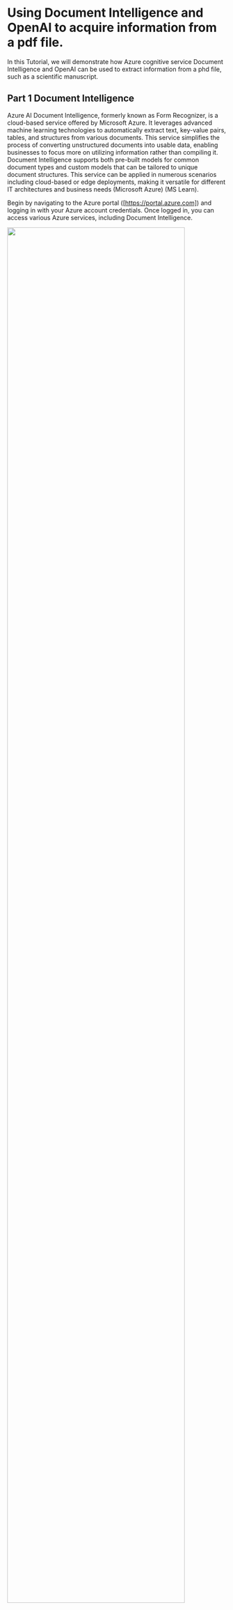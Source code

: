 # Using Document Intelligence and OpenAI to acquire information from a pdf file. 
In this Tutorial, we will demonstrate how Azure cognitive service Document Intelligence and OpenAI can be used to extract information from a phd file, such as a scientific manuscript.  

## Part 1 Document Intelligence 
Azure AI Document Intelligence, formerly known as Form Recognizer, is a cloud-based service offered by Microsoft Azure. It leverages advanced machine learning technologies to automatically extract text, key-value pairs, tables, and structures from various documents. This service simplifies the process of converting unstructured documents into usable data, enabling businesses to focus more on utilizing information rather than compiling it. Document Intelligence supports both pre-built models for common document types and custom models that can be tailored to unique document structures. This service can be applied in numerous scenarios including cloud-based or edge deployments, making it versatile for different IT architectures and business needs​ (Microsoft Azure)​​ (MS Learn)​.

Begin by navigating to the Azure portal ([https://portal.azure.com]) and logging in with your Azure account credentials. Once logged in, you can access various Azure services, including Document Intelligence. 

<img src="./images/DocumentIntellegente_1.png" style="height: 90%; width: 90%;"/>

click ```Create```

Fill out the options as shown in the image below 

 <img src="./images/DocumentIntellegente_2.png" style="height: 90%; width: 90%;"/>

Keep other options as default, and click ```create```

To use this service, you will need end point and key of the API you created, here is how to find it: Navigate to your resources group main page, and in the list of the resource you created, find the Document Intelligence service you just created, click it, and find the API and Key information in Resource Management/keys and Endpoint

<img src="./images/DocumentIntellegente_3.png" style="height: 90%; width: 90%;"/>

you can copy the key directly using the icon on the right. 

<img src="./images/DocumentIntellegente_4.png" style="height: 90%; width: 90%;"/>


## Part 2 OpenAI API introduction
The OpenAI API is a powerful tool that provides access to state-of-the-art artificial intelligence models developed by OpenAI. It allows developers to integrate cutting-edge AI capabilities into their applications with ease. Some key capabilities of the OpenAI API include:

1. Natural Language Understanding and Generation: The API can understand and generate human-like text, making it useful for tasks such as text completion, translation, summarization, and question answering.
2. Text Classification: It can classify text into predefined categories or labels, enabling applications to automatically categorize and organize large volumes of text data.
3. Image Recognition: With models like CLIP (Contrastive Language-Image Pre-training), the API can understand the content of images and provide textual descriptions or classify images into categories.
4. Customization and Fine-Tuning: Developers can fine-tune the pre-trained models provided by OpenAI to adapt them to specific tasks or domains, allowing for more tailored and accurate AI solutions.
5. Scalability and Performance: The API is designed to handle large-scale requests efficiently, making it suitable for applications with high throughput and demanding computational requirements.

##  Using OpenAI with Azure
OpenAI's powerful artificial intelligence capabilities are now available through Microsoft Azure. If you already have an Azure subscription, integrating OpenAI into your applications is straightforward. This introduction will guide you through the process of getting started with OpenAI on Azure.

### Step 2.1: Accessing OpenAI Resources on Azure

Begin by navigating to the Azure portal ([https://portal.azure.com]) and logging in with your Azure account credentials. Once logged in, you can access various Azure services, including OpenAI resources.

### Step 2.2:Create OpenAI Resource 

In the Azure portal, search for "OpenAI" in the service catalog to explore available OpenAI resources. You'll find services such as the OpenAI API, which provides access to AI models like GPT-3 and CLIP, as well as other related services.

 
In your resource group, click Create: <img src="./images/CreateAPI_1.png" style="height: 90%; width: 90%;"/>

Next in the marketplace, search for OpenAI and select Azure OpenAI 
<img src="./images/CreateAPI_2.png" style="height: 90%; width: 90%;"/>


<img src="./images/CreateAPI_3.png" style="height: 90%; width: 90%;"/>


<img src="./images/CreateAPI_4.png" style="height: 90%; width: 90%;"/>
Here, if you haven't already had access to Azure OpenAI, you will have this error message, which you should click the link to fill out a request access form. 

<img src="./images/ReqestForm_1.png" style="height: 90%; width: 90%;"/>
In the form, you will need to fill out your subscription ID, to prove you have enough credits to access this service, 

<img src="./images/ReqestForm_2.png" style="height: 90%; width: 90%;"/>

you will also be asked to fill out what kind of services you will do with OpenAI, ChatGPT4.0, GPT Turbo. Dall-E, or others. Some of these questions are very specific, 
<img src="./images/ReqestForm_3.png" style="height: 90%; width: 90%;"/>

If your request is approved, you will get an email from Cognitive Service of Azure to welcome you to the Azure OpenAI service. Now, you are ready to create the OpenAI resources, 

When your subscription has Azure OpenAI access, use when you click create Azure OpenAI in the marketplace, you will see 
<img src="./images/CreateAPI_5.png" style="height: 90%; width: 90%;"/>

Use your own UW NetID to name your Azure OpenAI resource, and choose the standard price tier, and keep all the other options in the Network, Tags as default option, and click create in the ```Review+Submit```


if your resource is created successfully, you will see this page:
 <img src="./images/CreateAPI_6.png" style="height: 90%; width: 90%;"/>

### Step 2.3: Create Azure OpenAI Deployment 

To use OpenAI, you also need to prompt the model you created through Azure OpenAI Deployment. Azure OpenAI Deployment is a service offered by Microsoft Azure that facilitates the integration and deployment of OpenAI models within Azure's cloud infrastructure. This service enables developers to easily deploy, scale, and manage OpenAI models for various applications such as natural language processing, image recognition, and more. With Azure OpenAI Deployment, users can leverage the power of OpenAI while benefiting from Azure's robust platform for seamless integration, scalability, and reliability. It simplifies the process of deploying AI models, allowing developers to focus on building innovative solutions without worrying about infrastructure management.

Go to Azure OpenAI Studio [https://oai.azure.come/portal] and click ```Create new deployment```


 <img src="./images/CreateDepolyment_1.png" style="height: 90%; width: 90%;"/>

Remember the name of the Azure OpenAI deployment, which will be used when accessing the resource. 

Now, you have all your need to try out the Document Intelligence and Azure Open AI, 
download Jupyter notebook for the demonstration here: https://github.com/lunayuehuang/OpenAI/blob/main/PdfExtractionTutorial_Demo.ipynb
and 2 pdf files that you will use for this demo here: https://github.com/lunayuehuang/OpenAI/blob/main/15.pdf and https://github.com/lunayuehuang/OpenAI/blob/main/30.pdf, put all three files in a same local directory, Modify the PdfExtractionTutorial_Demo.ipynb with the information of the resource you created, and try this demo which will give you relevance ranking of the 2 pdf files to the topic you are interested in. 

Now, go ahead changing the prompt, so that you can use this notebook to get information from a research publication that you are familiar with, and design a test to analyze if you can use OpenAI to get the information you would like to get from a publication and write a short report to analyze the results. 


